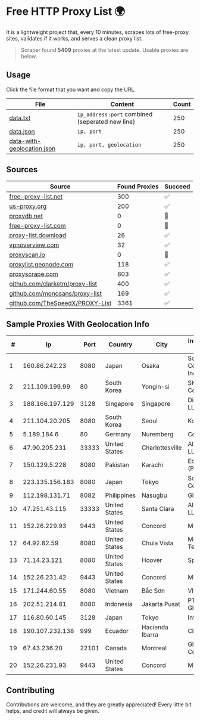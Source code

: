 
# Free HTTP Proxy List 🌍

It is a lightweight project that, every 10 minutes, scrapes lots of free-proxy sites, validates if it works, and serves a clean proxy list.


> Scraper found **5409** proxies at the latest update. Usable proxies are below.

## Usage

Click the file format that you want and copy the URL.


|File|Content|Count|
|----|-------|-----|
|[data.txt](https://raw.githubusercontent.com/themiralay/Proxy-List-World/master/data.txt)|`ip_address:port` combined (seperated new line)|250|
|[data.json](https://raw.githubusercontent.com/themiralay/Proxy-List-World/master/data.json)|`ip, port`|250|
|[data-with-geolocation.json](https://raw.githubusercontent.com/themiralay/Proxy-List-World/master/data-with-geolocation.json)|`ip, port, geolocation`|250|

## Sources

|Source|Found Proxies|Succeed|
|------|-------------|-------|
|[free-proxy-list.net](https://free-proxy-list.net)|300|✅|
|[us-proxy.org](https://www.us-proxy.org)|200|✅|
|[proxydb.net](http://proxydb.net)|0|🚫|
|[free-proxy-list.com](https://free-proxy-list.com/?page=&port=&type%5B%5D=http&type%5B%5D=https&up_time=0&search=Search)|0|🚫|
|[proxy-list.download](https://www.proxy-list.download/HTTP)|26|✅|
|[vpnoverview.com](https://vpnoverview.com/privacy/anonymous-browsing/free-proxy-servers)|32|✅|
|[proxyscan.io](https://www.proxyscan.io)|0|🚫|
|[proxylist.geonode.com](https://proxylist.geonode.com/api/proxy-list?limit=300&page=1&sort_by=lastChecked&sort_type=desc&protocols=http,https)|118|✅|
|[proxyscrape.com](https://api.proxyscrape.com/v2/?request=displayproxies&protocol=http&timeout=10000&country=all&ssl=all&anonymity=all)|803|✅|
|[github.com/clarketm/proxy-list](https://raw.githubusercontent.com/clarketm/proxy-list/master/proxy-list-raw.txt)|400|✅|
|[github.com/monosans/proxy-list](https://raw.githubusercontent.com/monosans/proxy-list/main/proxies/http.txt)|169|✅|
|[github.com/TheSpeedX/PROXY-List](https://raw.githubusercontent.com/TheSpeedX/PROXY-List/master/http.txt)|3361|✅|


## Sample Proxies With Geolocation Info

|#|Ip|Port|Country|City|Internet Service Provider|
|-|--|----|-------|----|-------------------------|
|1|160.86.242.23|8080|Japan|Osaka|Sony Network Communications Inc|
|2|211.109.199.99|80|South Korea|Yongin-si|SK Broadband Co Ltd|
|3|188.166.197.129|3128|Singapore|Singapore|DigitalOcean, LLC|
|4|211.104.20.205|8080|South Korea|Seoul|Korea Telecom|
|5|5.189.184.6|80|Germany|Nuremberg|Contabo GmbH|
|6|47.90.205.231|33333|United States|Charlottesville|Alibaba.com LLC|
|7|150.129.5.228|8080|Pakistan|Karachi|Ebone Network (Pvt) Ltd|
|8|223.135.156.183|8080|Japan|Tokyo|So-net Corporation|
|9|112.198.131.71|8082|Philippines|Nasugbu|Globe Telecom|
|10|47.251.43.115|33333|United States|Santa Clara|Alibaba Cloud LLC|
|11|152.26.229.93|9443|United States|Concord|MCNC|
|12|64.92.82.59|8080|United States|Chula Vista|Momentum Telecom, Inc.|
|13|71.14.23.121|8080|United States|Hoover|Spectrum|
|14|152.26.231.42|9443|United States|Concord|MCNC|
|15|171.244.60.55|8080|Vietnam|Bắc Sơn|VIETEL|
|16|202.51.214.81|8080|Indonesia|Jakarta Pusat|PT. Sejahtera Globalindo|
|17|116.80.60.145|3128|Japan|Tokyo|InfoSphere|
|18|190.107.232.138|999|Ecuador|Hacienda Ibarra|CINECABLE TV|
|19|67.43.236.20|22101|Canada|Montreal|GloboTech Communications|
|20|152.26.231.93|9443|United States|Concord|MCNC|



## Contributing

Contributions are welcome, and they are greatly appreciated! Every
little bit helps, and credit will always be given.


